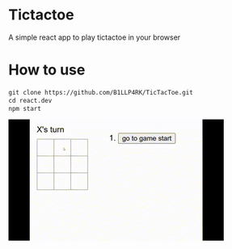 # Tictactoe

A simple react app to play tictactoe in your browser

# How to use
```
git clone https://github.com/B1LLP4RK/TicTacToe.git
cd react.dev
npm start
```

![](https://github.com/B1LLP4RK/TicTacToe/blob/main/screenshot.gif)
